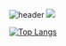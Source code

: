 ![header](https://capsule-render.vercel.app/api?type=wave&color=auto&height=300&section=header&text=seokahi%20GitHub&fontSize=60)
<img src="https://img.shields.io/badge/#006272?style=for-the-badge&logo=&logoColor=white">


[![Top Langs](https://github-readme-stats.vercel.app/api/top-langs/?username=anuraghazra)](https://github.com/seokahi/seokahi/edit/main/README.md)
